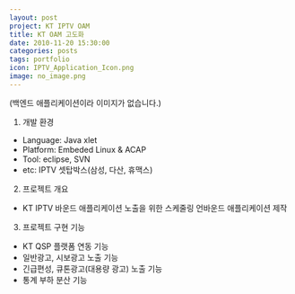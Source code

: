 ```yaml
---
layout: post
project: KT IPTV OAM
title: KT OAM 고도화 
date: 2010-11-20 15:30:00 
categories: posts 
tags: portfolio
icon: IPTV_Application_Icon.png
image: no_image.png
---
```

(백엔드 애플리케이션이라 이미지가 없습니다.)  
  
1) 개발 환경  
- Language: Java xlet  
- Platform: Embeded Linux & ACAP  
- Tool: eclipse, SVN  
- etc: IPTV 셋탑박스(삼성, 다산, 휴맥스)  
   
2) 프로젝트 개요  
 - KT IPTV 바운드 애플리케이션 노출을 위한 스케줄링 언바운드 애플리케이션 제작   

3) 프로젝트 구현 기능  
 - KT QSP 플랫폼 연동 기능  
 - 일반광고, 시보광고 노출 기능   
 - 긴급편성, 큐톤광고(대용량 광고) 노출 기능  
 - 통계 부하 분산 기능  
